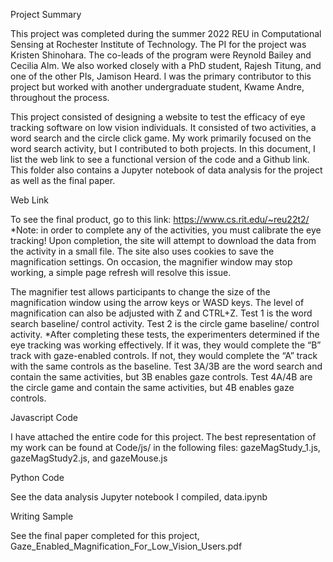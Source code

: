 Project Summary

This project was completed during the summer 2022 REU in Computational Sensing at Rochester Institute of Technology. The PI for the project was Kristen Shinohara. The co-leads of the program were Reynold Bailey and Cecilia Alm. We also worked closely with a PhD student, Rajesh Titung, and one of the other PIs, Jamison Heard. I was the primary contributor to this project but worked with another undergraduate student, Kwame Andre, throughout the process.

This project consisted of designing a website to test the efficacy of eye tracking software on low vision individuals. It consisted of two activities, a word search and the circle click game. My work primarily focused on the word search activity, but I contributed to both projects. In this document, I list the web link to see a functional version of the code and a Github link. This folder also contains a Jupyter notebook of data analysis for the project as well as the final paper.

Web Link

To see the final product, go to this link: https://www.cs.rit.edu/~reu22t2/ 
*Note: in order to complete any of the activities, you must calibrate the eye tracking! Upon completion, the site will attempt to download the data from the activity in a small file. The site also uses cookies to save the magnification settings. On occasion, the magnifier window may stop working, a simple page refresh will resolve this issue.

The magnifier test allows participants to change the size of the magnification window using the arrow keys or WASD keys. The level of magnification can also be adjusted with Z and CTRL+Z.
Test 1 is the word search baseline/ control activity.
Test 2 is the circle game baseline/ control activity.
*After completing these tests, the experimenters determined if the eye tracking was working effectively. If it was, they would complete the “B” track with gaze-enabled controls. If not, they would complete the “A” track with the same controls as the baseline.
Test 3A/3B are the word search and contain the same activities, but 3B enables gaze controls.
Test 4A/4B are the circle game and contain the same activities, but 4B enables gaze controls.

Javascript Code

I have attached the entire code for this project. The best representation of my work can be found at Code/js/ in the following files: gazeMagStudy_1.js, gazeMagStudy2.js, and gazeMouse.js

Python Code

See the data analysis Jupyter notebook I compiled, data.ipynb

Writing Sample

See the final paper completed for this project, Gaze_Enabled_Magnification_For_Low_Vision_Users.pdf
